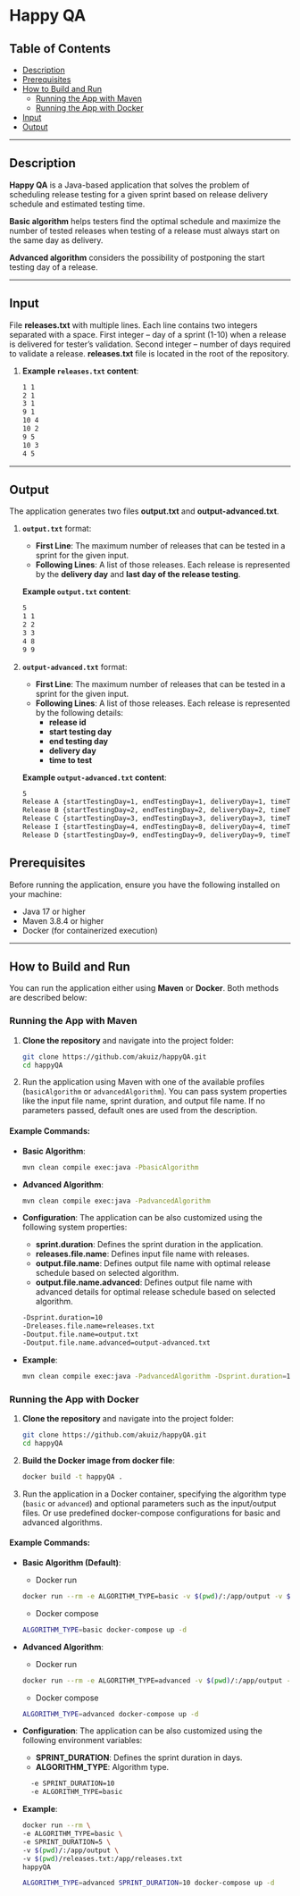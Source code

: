# Happy QA

## Table of Contents

- [Description](#description)
- [Prerequisites](#prerequisites)
- [How to Build and Run](#how-to-build-and-run)
    - [Running the App with Maven](#running-the-app-with-maven)
    - [Running the App with Docker](#running-the-app-with-docker)
- [Input](#input)
- [Output](#output)

---

## Description

**Happy QA** is a Java-based application that solves the problem of scheduling release testing for a given sprint based on
release delivery schedule and estimated testing time.

**Basic algorithm** helps testers find the optimal schedule and maximize the number of tested releases when testing of a
release must always start on the same day as delivery.

**Advanced algorithm** considers the possibility of postponing the start testing day of a release.

---

## Input

File **releases.txt** with multiple lines. Each line contains two integers separated with a
space. First integer – day of a sprint (1-10) when a release is delivered for tester’s validation. Second integer –
number of days required to validate a release. **releases.txt** file is located in the root of the repository.

1. **Example `releases.txt` content**:

    ```bash
    1 1
    2 1
    3 1
    9 1
    10 4
    10 2
    9 5
    10 3
    4 5 
    ```
---

## Output

The application generates two files **output.txt** and **output-advanced.txt**.

1. **`output.txt`** format:
    - **First Line**: The maximum number of releases that can be tested in a sprint for the given input.
    - **Following Lines**: A list of those releases. Each release is represented by the **delivery day** and **last day
      of the release testing**.

   **Example `output.txt` content**:
    ```bash
    5 
    1 1
    2 2
    3 3
    4 8
    9 9
    ```
2. **`output-advanced.txt`** format:
    - **First Line**: The maximum number of releases that can be tested in a sprint for the given input.
    - **Following Lines**: A list of those releases. Each release is represented by the following details:
        - **release id**
        - **start testing day**
        - **end testing day**
        - **delivery day**
        - **time to test**

   **Example `output-advanced.txt` content**:
   ```bash
   5
   Release A {startTestingDay=1, endTestingDay=1, deliveryDay=1, timeToTest=1}
   Release B {startTestingDay=2, endTestingDay=2, deliveryDay=2, timeToTest=1}
   Release C {startTestingDay=3, endTestingDay=3, deliveryDay=3, timeToTest=1}
   Release I {startTestingDay=4, endTestingDay=8, deliveryDay=4, timeToTest=5}
   Release D {startTestingDay=9, endTestingDay=9, deliveryDay=9, timeToTest=1}
   ```

## Prerequisites

Before running the application, ensure you have the following installed on your machine:

- Java 17 or higher
- Maven 3.8.4 or higher
- Docker (for containerized execution)

---

## How to Build and Run

You can run the application either using **Maven** or **Docker**. Both methods are described below:

### Running the App with Maven

1. **Clone the repository** and navigate into the project folder:
    ```bash
    git clone https://github.com/akuiz/happyQA.git
    cd happyQA
    ```

2. Run the application using Maven with one of the available profiles (`basicAlgorithm` or `advancedAlgorithm`). You
   can pass system properties like the input file name, sprint duration, and output file name. If no parameters passed,
   default ones are used from the description.

#### Example Commands:

- **Basic Algorithm**:
    ```bash
    mvn clean compile exec:java -PbasicAlgorithm
    ```

- **Advanced Algorithm**:
    ```bash
    mvn clean compile exec:java -PadvancedAlgorithm
    ```
- **Configuration**: The application can be also customized using the following system properties:

    - **sprint.duration**: Defines the sprint duration in the application.
    - **releases.file.name**: Defines input file name with releases.
    - **output.file.name**: Defines output file name with optimal release schedule based on selected algorithm.
    - **output.file.name.advanced**: Defines output file name with advanced details for optimal release schedule based on selected algorithm.
  
    ```bash
    -Dsprint.duration=10
    -Dreleases.file.name=releases.txt 
    -Doutput.file.name=output.txt
    -Doutput.file.name.advanced=output-advanced.txt
  
- **Example**:
    ```bash
    mvn clean compile exec:java -PadvancedAlgorithm -Dsprint.duration=10 -Dreleases.file.name=releases.txt -Doutput.file.name=output.txt -Doutput.file.name.advance=output-advanced.txt
    ```

### Running the App with Docker

1. **Clone the repository** and navigate into the project folder:
    ```bash
    git clone https://github.com/akuiz/happyQA.git
    cd happyQA
    ```

2. **Build the Docker image from docker file**:
    ```bash
    docker build -t happyQA .
    ```

3. Run the application in a Docker container, specifying the algorithm type (`basic` or `advanced`) and optional
   parameters such as the input/output files. Or use predefined docker-compose configurations for basic and advanced algorithms.

#### Example Commands:

- **Basic Algorithm (Default)**:

  - Docker run
  ```bash
  docker run --rm -e ALGORITHM_TYPE=basic -v $(pwd)/:/app/output -v $(pwd)/releases.txt:/app/releases.txt happyQA
  ```
  - Docker compose
  ```bash
  ALGORITHM_TYPE=basic docker-compose up -d
  ```
  
- **Advanced Algorithm**:
  - Docker run
  ```bash
  docker run --rm -e ALGORITHM_TYPE=advanced -v $(pwd)/:/app/output -v $(pwd)/releases.txt:/app/releases.txt happyQA
  ```
  - Docker compose
  ```bash
  ALGORITHM_TYPE=advanced docker-compose up -d
  ```

- **Configuration**: The application can be also customized using the following environment variables:

    - **SPRINT_DURATION**: Defines the sprint duration in days.
    - **ALGORITHM_TYPE**: Algorithm type.
  
  ```bash
    -e SPRINT_DURATION=10
    -e ALGORITHM_TYPE=basic

- **Example**:
    ```bash
   docker run --rm \
    -e ALGORITHM_TYPE=basic \
    -e SPRINT_DURATION=5 \
    -v $(pwd)/:/app/output \
    -v $(pwd)/releases.txt:/app/releases.txt
    happyQA
    ```
  ```bash
  ALGORITHM_TYPE=advanced SPRINT_DURATION=10 docker-compose up -d
    ```
  
